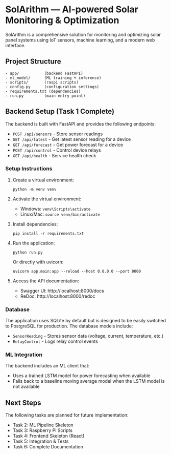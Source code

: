 # SolArithm — AI-powered Solar Monitoring & Optimization

SolArithm is a comprehensive solution for monitoring and optimizing solar panel systems using IoT sensors, machine learning, and a modern web interface.

## Project Structure

```
- app/           (backend FastAPI)
- ml_model/      (ML training + inference)
- scripts/       (raspi scripts)
- config.py      (configuration settings)
- requirements.txt (dependencies)
- run.py         (main entry point)
```

## Backend Setup (Task 1 Complete)

The backend is built with FastAPI and provides the following endpoints:

- `POST /api/sensors` - Store sensor readings
- `GET /api/latest` - Get latest sensor reading for a device
- `GET /api/forecast` - Get power forecast for a device
- `POST /api/control` - Control device relays
- `GET /api/health` - Service health check

### Setup Instructions

1. Create a virtual environment:
   ```
   python -m venv venv
   ```

2. Activate the virtual environment:
   - Windows: `venv\Scripts\activate`
   - Linux/Mac: `source venv/bin/activate`

3. Install dependencies:
   ```
   pip install -r requirements.txt
   ```

4. Run the application:
   ```
   python run.py
   ```
   
   Or directly with uvicorn:
   ```
   uvicorn app.main:app --reload --host 0.0.0.0 --port 8000
   ```

5. Access the API documentation:
   - Swagger UI: http://localhost:8000/docs
   - ReDoc: http://localhost:8000/redoc

### Database

The application uses SQLite by default but is designed to be easily switched to PostgreSQL for production. The database models include:

- `SensorReading` - Stores sensor data (voltage, current, temperature, etc.)
- `RelayControl` - Logs relay control events

### ML Integration

The backend includes an ML client that:
- Uses a trained LSTM model for power forecasting when available
- Falls back to a baseline moving average model when the LSTM model is not available

## Next Steps

The following tasks are planned for future implementation:

- Task 2: ML Pipeline Skeleton
- Task 3: Raspberry Pi Scripts
- Task 4: Frontend Skeleton (React)
- Task 5: Integration & Tests
- Task 6: Complete Documentation
